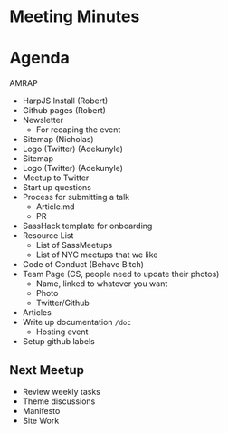 # Meeting Minutes

# Agenda

AMRAP

* HarpJS Install (Robert)
* Github pages (Robert)
* Newsletter
    - For recaping the event
* Sitemap (Nicholas)
* Logo (Twitter) (Adekunyle)
* Sitemap
* Logo (Twitter) (Adekunyle)
* Meetup to Twitter
* Start up questions
* Process for submitting a talk
    - Article.md
    - PR
* SassHack template for onboarding
* Resource List
    - List of SassMeetups
    - List of NYC meetups that we like
* Code of Conduct (Behave Bitch)
* Team Page (CS, people need to update their photos)
    - Name, linked to whatever you want
    - Photo
    - Twitter/Github
* Articles
* Write up documentation `/doc`
    - Hosting event
* Setup github labels

## Next Meetup

* Review weekly tasks
* Theme discussions
* Manifesto
* Site Work

